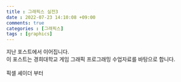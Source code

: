 ```yaml
---
title : 그래픽스 실전3
date : 2022-07-23 14:10:08 +09:00
comments: true
categories : [그래픽스]
tags : [graphics]
---
```

지난 포스트에서 이어집니다.  
이 포스트는 경희대학교 게임 그래픽 프로그래밍 수업자료를 바탕으로 합니다.  
<br/>
픽셀 셰이더 부터
